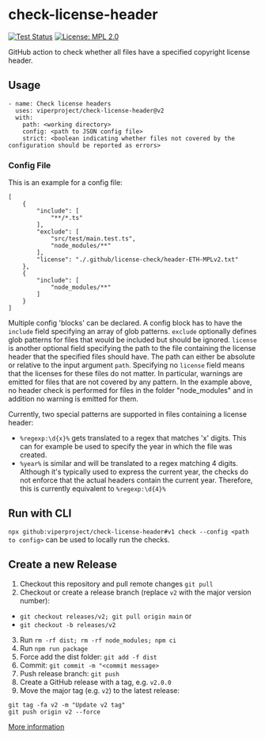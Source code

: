 # check-license-header

[![Test Status](https://github.com/viperproject/check-license-header/actions/workflows/test.yml/badge.svg?branch=main)](https://github.com/viperproject/check-license-header/actions/workflows/test.yml?query=branch%3Amain)
[![License: MPL 2.0](https://img.shields.io/badge/License-MPL%202.0-brightgreen.svg)](./LICENSE)

GitHub action to check whether all files have a specified copyright license header.

## Usage
```
- name: Check license headers
  uses: viperproject/check-license-header@v2
  with:
    path: <working directory>
    config: <path to JSON config file>
    strict: <boolean indicating whether files not covered by the configuration should be reported as errors>
```

### Config File
This is an example for a config file:
```
[
    {
        "include": [
            "**/*.ts"
        ],
        "exclude": [
            "src/test/main.test.ts",
            "node_modules/**"
        ],
        "license": "./.github/license-check/header-ETH-MPLv2.txt"
    },
    {
        "include": [
            "node_modules/**"
        ]
    }
]
```
Multiple config 'blocks' can be declared. A config block has to have the `include` field specifying an array of glob patterns.
`exclude` optionally defines glob patterns for files that would be included but should be ignored.
`license` is another optional field specifying the path to the file containing the license header that the specified files should have. 
The path can either be absolute or relative to the input argument `path`.
Specifying no `license` field means that the licenses for these files do not matter.
In particular, warnings are emitted for files that are not covered by any pattern.
In the example above, no header check is performed for files in the folder "node_modules" and in addition no warning is emitted for them.

Currently, two special patterns are supported in files containing a license header:
- `%regexp:\d{x}%` gets translated to a regex that matches 'x' digits. This can for example be used to specify the year in which the file was created.
- `%year%` is similar and will be translated to a regex matching 4 digits. Although it's typically used to express the current year, the checks do not enforce that the actual headers contain the current year. Therefore, this is currently equivalent to `%regexp:\d{4}%`

## Run with CLI
`npx github:viperproject/check-license-header#v1 check --config <path to config>` can be used to locally run the checks.

## Create a new Release
1. Checkout this repository and pull remote changes `git pull`
2. Checkout or create a release branch (replace `v2` with the major version number): 
  - `git checkout releases/v2; git pull origin main` or 
  - `git checkout -b releases/v2`
3. Run `rm -rf dist; rm -rf node_modules; npm ci`
4. Run `npm run package`
5. Force add the dist folder: `git add -f dist`
6. Commit: `git commit -m "<commit message>`
7. Push release branch: `git push`
8. Create a GitHub release with a tag, e.g. `v2.0.0`
9. Move the major tag (e.g. `v2`) to the latest release:
```
git tag -fa v2 -m "Update v2 tag"
git push origin v2 --force
```

[More information](https://github.com/actions/toolkit/blob/master/docs/action-versioning.md)
